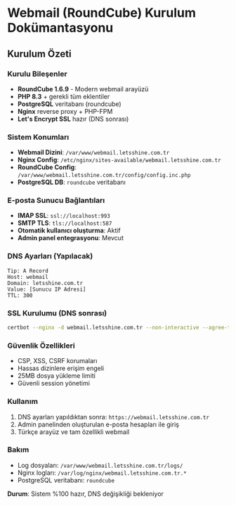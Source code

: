 # Webmail (RoundCube) Kurulum Dokümantasyonu

## Kurulum Özeti

### Kurulu Bileşenler
- **RoundCube 1.6.9** - Modern webmail arayüzü
- **PHP 8.3** + gerekli tüm eklentiler
- **PostgreSQL** veritabanı (roundcube)
- **Nginx** reverse proxy + PHP-FPM
- **Let's Encrypt SSL** hazır (DNS sonrası)

### Sistem Konumları
- **Webmail Dizini**: `/var/www/webmail.letsshine.com.tr`
- **Nginx Config**: `/etc/nginx/sites-available/webmail.letsshine.com.tr`
- **RoundCube Config**: `/var/www/webmail.letsshine.com.tr/config/config.inc.php`
- **PostgreSQL DB**: `roundcube` veritabanı

### E-posta Sunucu Bağlantıları
- **IMAP SSL**: `ssl://localhost:993`
- **SMTP TLS**: `tls://localhost:587`
- **Otomatik kullanıcı oluşturma**: Aktif
- **Admin panel entegrasyonu**: Mevcut

### DNS Ayarları (Yapılacak)
```
Tip: A Record
Host: webmail
Domain: letsshine.com.tr
Value: [Sunucu IP Adresi]
TTL: 300
```

### SSL Kurulumu (DNS sonrası)
```bash
certbot --nginx -d webmail.letsshine.com.tr --non-interactive --agree-tos --email admin@letsshine.com.tr
```

### Güvenlik Özellikleri
- CSP, XSS, CSRF korumaları
- Hassas dizinlere erişim engeli
- 25MB dosya yükleme limiti
- Güvenli session yönetimi

### Kullanım
1. DNS ayarları yapıldıktan sonra: `https://webmail.letsshine.com.tr`
2. Admin panelinden oluşturulan e-posta hesapları ile giriş
3. Türkçe arayüz ve tam özellikli webmail

### Bakım
- Log dosyaları: `/var/www/webmail.letsshine.com.tr/logs/`
- Nginx logları: `/var/log/nginx/webmail.letsshine.com.tr.*`
- PostgreSQL veritabanı: `roundcube`

**Durum**: Sistem %100 hazır, DNS değişikliği bekleniyor